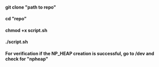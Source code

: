 #### git clone "path to repo"
#### cd "repo"
#### chmod +x script.sh
#### ./script.sh

#### For verification if the NP_HEAP creation is successful, go to /dev and check for "npheap"
